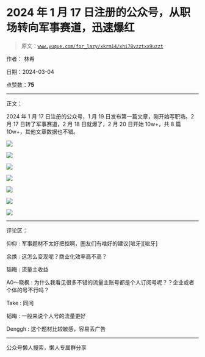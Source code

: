 # 2024 年 1 月 17 日注册的公众号，从职场转向军事赛道，迅速爆红

> 原文：[`www.yuque.com/for_lazy/xkrm14/xhi78vzztxx9uzzt`](https://www.yuque.com/for_lazy/xkrm14/xhi78vzztxx9uzzt)

作者： 林希

日期：2024-03-04

点赞数：**75**

* * *

正文：

2024 年 1 月 17 日注册的公众号，1 月 19 日发布第一篇文章，刚开始写职场。2 月 17 日转了军事赛道，2 月 18 日就爆了，2 月 20 日开始 10w+，共 8 篇 10w+，其他文章数据也不错。

![](img/8a6972cdaa67e23373af037a3a0c2d24.png)

![](img/cba41eebbbc8492b6bf6bd376d0575d0.png)

![](img/d384be9aab2fae395178a0a22dbb1da6.png)

![](img/3eec81433e62008f83dc6e23eb9e7f47.png)

![](img/77a6e75507f4879de746427619f22e51.png)

![](img/c724278cda4ff58a6d2ac0605e101020.png)

![](img/49c2ef36ff40dac122cad947a1d748e0.png)

* * *

评论区：

仰仰 : 军事题材不太好把控啊，圈友们有啥好的建议[呲牙][呲牙]

余焕 : 这怎么变现呢？商业化效率高不高？

韬晦 : 流量主收益

A0～晓枫 : 为什么我看见很多不错的流量主账号都是个人订阅号呢？？企业或者个体的号不行吗？

Take : 同问

韬晦 : 一般来说个人号的流量更好

Denggh : 这个题材比较敏感，容易丢广告

* * *

公众号懒人搜索，懒人专属群分享